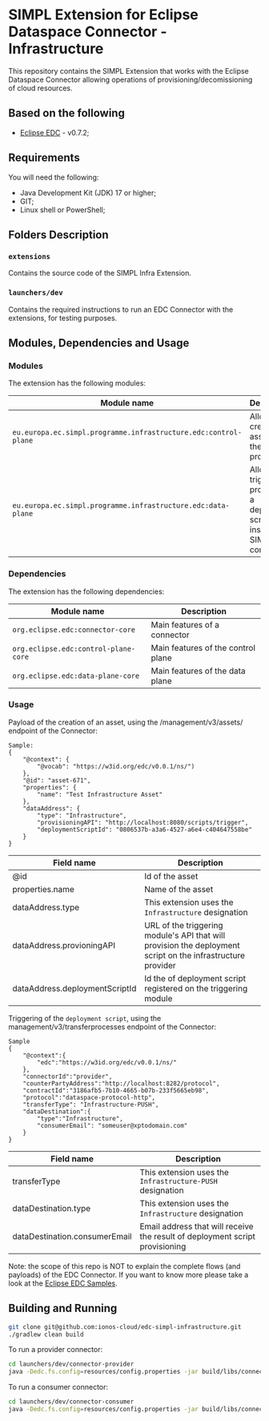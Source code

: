 # SIMPL Extension for Eclipse Dataspace Connector - Infrastructure

This repository contains the SIMPL Extension that works with the Eclipse Dataspace Connector allowing operations of provisioning/decomissioning of cloud resources.

## Based on the following

- [Eclipse EDC](https://github.com/eclipse-dataspaceconnector/DataSpaceConnector) - v0.7.2;


## Requirements

You will need the following:
- Java Development Kit (JDK) 17 or higher;
- GIT;
- Linux shell or PowerShell;

## Folders Description

### `extensions`
Contains the source code of the SIMPL Infra Extension.

### `launchers/dev`
Contains the required instructions to run an EDC Connector with the extensions, for testing purposes.

## Modules, Dependencies and Usage

### Modules
The extension has the following modules:

| Module name                                                     | Description                                                                   |
|-----------------------------------------------------------------|-------------------------------------------------------------------------------|
| `eu.europa.ec.simpl.programme.infrastructure.edc:control-plane` | Allows the creation of assets for the SIMPL project                           |
| `eu.europa.ec.simpl.programme.infrastructure.edc:data-plane`    | Allows the triggering process of a deployment script inside the SIMPL context |

### Dependencies
The extension has the following dependencies:

| Module name                           | Description                        |
|---------------------------------------|------------------------------------|
| `org.eclipse.edc:connector-core`      | Main features of a connector       |
| `org.eclipse.edc:control-plane-core`  | Main features of the control plane |
| `org.eclipse.edc:data-plane-core`     | Main features of the data plane    |

### Usage
Payload of the creation of an asset, using the /management/v3/assets/ endpoint of the Connector:
```
Sample:
{
    "@context": {
        "@vocab": "https://w3id.org/edc/v0.0.1/ns/")
    },
    "@id": "asset-671",
    "properties": {
        "name": "Test Infrastructure Asset"
    },
    "dataAddress": {
        "type": "Infrastructure",
        "provisioningAPI": "http://localhost:8080/scripts/trigger",
        "deploymentScriptId": "0806537b-a3a6-4527-a6e4-c404647558be"
    }
}
```
| Field name                     | Description                                                                                                 |
|--------------------------------|-------------------------------------------------------------------------------------------------------------|
| @id                            | Id of the asset                                                                                             |
| properties.name                | Name of the asset                                                                                           |
| dataAddress.type               | This extension uses the `Infrastructure` designation                                                        |
| dataAddress.provioningAPI      | URL of the triggering module's API that will provision the deployment script on the infrastructure provider |
| dataAddress.deploymentScriptId | Id the of deployment script registered on the triggering module                                             |

Triggering of the `deployment script`, using the management/v3/transferprocesses endpoint of the Connector:
```
Sample
{
    "@context":{
        "edc":"https://w3id.org/edc/v0.0.1/ns/"
    },
    "connectorId":"provider",
    "counterPartyAddress":"http://localhost:8282/protocol",
    "contractId":"3186afb5-7b10-4665-b07b-233f5665eb98",
    "protocol":"dataspace-protocol-http",
    "transferType": "Infrastructure-PUSH",
    "dataDestination":{
        "type":"Infrastructure",
        "consumerEmail": "someuser@xptodomain.com"
    }
}
```
| Field name                     | Description                                                                   |
|--------------------------------|-------------------------------------------------------------------------------|
| transferType                   | This extension uses the `Infrastructure-PUSH` designation                     |
| dataDestination.type           | This extension uses the `Infrastructure` designation                          |
| dataDestination.consumerEmail  | Email address that will receive the result of deployment script provisioning  |

Note: the scope of this repo is NOT to explain the complete flows (and payloads) of the EDC Connector. If you want to know more please take a look at the [Eclipse EDC Samples](https://github.com/eclipse-edc/Samples).

## Building and Running

```bash
git clone git@github.com:ionos-cloud/edc-simpl-infrastructure.git
./gradlew clean build
```

To run a provider connector:

```bash
cd launchers/dev/connector-provider
java -Dedc.fs.config=resources/config.properties -jar build/libs/connector-provider.jar
```

To run a consumer connector:

```bash
cd launchers/dev/connector-consumer
java -Dedc.fs.config=resources/config.properties -jar build/libs/connector-consumer.jar
```